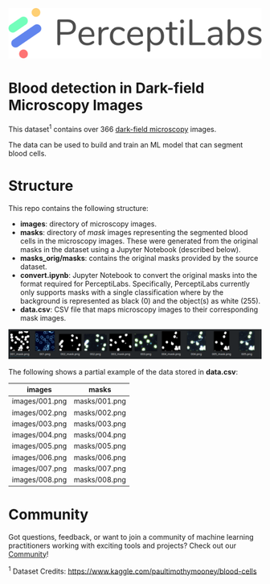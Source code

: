 <p align="center">
  <a href="https://www.perceptilabs.com">
  <img src="./pl_logo.png">
  </a>
</p>

# Blood detection in Dark-field Microscopy Images

This dataset<sup>1</sup> contains over 366 [dark-field microscopy](https://en.wikipedia.org/wiki/Dark-field_microscopy) images.

The data can be used to build and train an ML model that can segment blood cells.

# Structure

This repo contains the following structure:

- **images**: directory of microscopy images.
- **masks**: directory of *mask* images representing the segmented blood cells in the microscopy images. These were generated from the original masks in the dataset using a Jupyter Notebook (described below).
- **masks_orig/masks**: contains the original masks provided by the source dataset.
- **convert.ipynb**: Jupyter Notebook to convert the original masks into the format required for PerceptiLabs. Specifically, PerceptiLabs currently only supports masks with a single classification where by the background is represented as black (0) and the object(s) as white (255).
- **data.csv**: CSV file that maps microscopy images to their corresponding mask images.

<p align="center">
  <img src="./sample.png">
</p>

The following shows a partial example of the data stored in **data.csv**:

| **images**  | **masks** |
|-------------|----------------------------------------|
| images/001.png | masks/001.png |
| images/002.png | masks/002.png |
| images/003.png | masks/003.png |
| images/004.png | masks/004.png |
| images/005.png | masks/005.png |
| images/006.png | masks/006.png |
| images/007.png | masks/007.png |
| images/008.png | masks/008.png |


# Community

Got questions, feedback, or want to join a community of machine learning practitioners working with exciting tools and projects? Check out our [Community](https://forum.perceptilabs.com/)!

<sup>1</sup> Dataset Credits: https://www.kaggle.com/paultimothymooney/blood-cells

